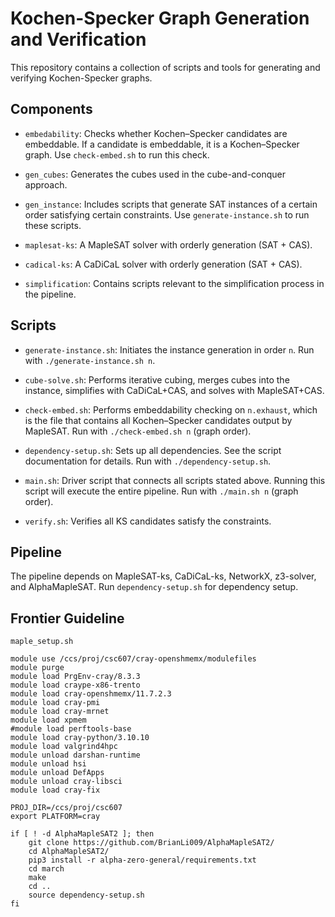 # Kochen-Specker Graph Generation and Verification

This repository contains a collection of scripts and tools for generating and verifying Kochen-Specker graphs. 

## Components

- `embedability`: Checks whether Kochen–Specker candidates are embeddable. If a candidate is embeddable, it is a Kochen–Specker graph. Use `check-embed.sh` to run this check.

- `gen_cubes`: Generates the cubes used in the cube-and-conquer approach.

- `gen_instance`: Includes scripts that generate SAT instances of a certain order satisfying certain constraints. Use `generate-instance.sh` to run these scripts.

- `maplesat-ks`: A MapleSAT solver with orderly generation (SAT + CAS).

- `cadical-ks`: A CaDiCaL solver with orderly generation (SAT + CAS).

- `simplification`: Contains scripts relevant to the simplification process in the pipeline.

## Scripts

- `generate-instance.sh`: Initiates the instance generation in order `n`. Run with `./generate-instance.sh n`.

- `cube-solve.sh`: Performs iterative cubing, merges cubes into the instance, simplifies with CaDiCaL+CAS, and solves with MapleSAT+CAS.

- `check-embed.sh`: Performs embeddability checking on `n.exhaust`, which is the file that contains all Kochen–Specker candidates output by MapleSAT. Run with `./check-embed.sh n` (graph order).

- `dependency-setup.sh`: Sets up all dependencies. See the script documentation for details. Run with `./dependency-setup.sh`.

- `main.sh`: Driver script that connects all scripts stated above. Running this script will execute the entire pipeline. Run with `./main.sh n` (graph order).

- `verify.sh`: Verifies all KS candidates satisfy the constraints.

## Pipeline

The pipeline depends on MapleSAT-ks, CaDiCaL-ks, NetworkX, z3-solver, and AlphaMapleSAT. Run `dependency-setup.sh` for dependency setup.


## Frontier Guideline
`maple_setup.sh`

```
module use /ccs/proj/csc607/cray-openshmemx/modulefiles
module purge
module load PrgEnv-cray/8.3.3
module load craype-x86-trento
module load cray-openshmemx/11.7.2.3
module load cray-pmi
module load cray-mrnet
module load xpmem
#module load perftools-base
module load cray-python/3.10.10
module load valgrind4hpc
module unload darshan-runtime
module unload hsi
module unload DefApps
module unload cray-libsci
module load cray-fix

PROJ_DIR=/ccs/proj/csc607
export PLATFORM=cray

if [ ! -d AlphaMapleSAT2 ]; then
    git clone https://github.com/BrianLi009/AlphaMapleSAT2/
    cd AlphaMapleSAT2/
    pip3 install -r alpha-zero-general/requirements.txt
    cd march
    make
    cd ..
    source dependency-setup.sh 
fi
```
